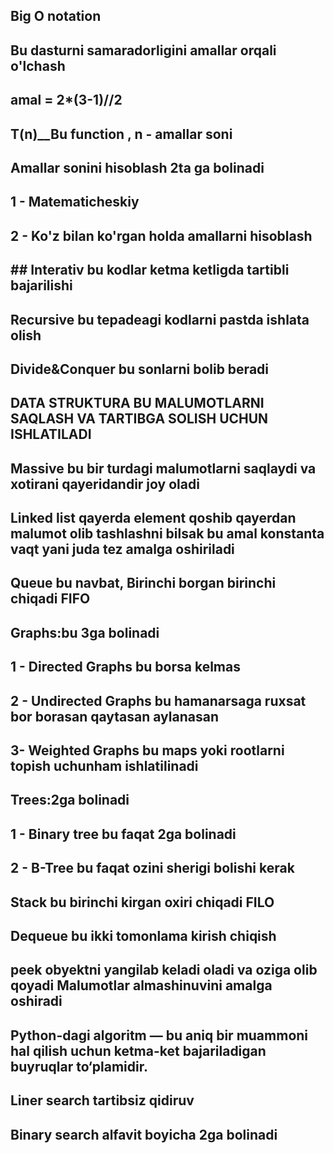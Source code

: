 ## Big O notation
## Bu dasturni samaradorligini amallar orqali o'lchash
## amal = 2*(3-1)//2
## T(n)__Bu function , n - amallar soni
## Amallar sonini hisoblash 2ta ga bolinadi
## 1 - Matematicheskiy 
## 2 - Ko'z bilan ko'rgan holda amallarni hisoblash
## ## Interativ bu kodlar ketma ketligda tartibli bajarilishi
## Recursive bu tepadeagi kodlarni pastda ishlata olish
## Divide&Conquer bu sonlarni bolib beradi
## DATA STRUKTURA BU MALUMOTLARNI SAQLASH VA TARTIBGA SOLISH UCHUN ISHLATILADI
## Massive bu bir turdagi malumotlarni saqlaydi va xotirani qayeridandir joy oladi
## Linked list qayerda element qoshib qayerdan malumot olib tashlashni bilsak bu amal konstanta vaqt yani juda tez amalga oshiriladi
## Queue bu navbat, Birinchi borgan birinchi chiqadi FIFO
## Graphs:bu 3ga bolinadi
## 1 - Directed Graphs bu borsa kelmas
## 2 - Undirected Graphs bu hamanarsaga ruxsat bor borasan qaytasan aylanasan
## 3- Weighted Graphs bu maps yoki rootlarni topish uchunham ishlatilinadi
## Trees:2ga bolinadi
## 1 - Binary tree bu faqat 2ga bolinadi
## 2 - B-Tree bu faqat ozini sherigi bolishi kerak
## Stack bu birinchi kirgan oxiri chiqadi FILO
## Dequeue bu ikki tomonlama kirish chiqish 
## peek obyektni yangilab keladi oladi va oziga olib qoyadi Malumotlar almashinuvini amalga oshiradi
## Python-dagi algoritm — bu aniq bir muammoni hal qilish uchun ketma-ket bajariladigan buyruqlar to‘plamidir.
## Liner search tartibsiz qidiruv 
## Binary search alfavit boyicha 2ga bolinadi